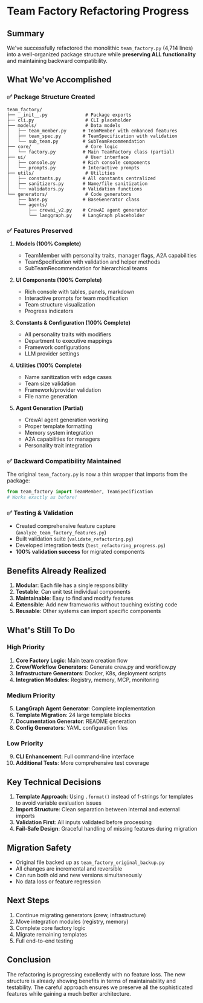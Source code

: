 # Team Factory Refactoring Progress

## Summary

We've successfully refactored the monolithic `team_factory.py` (4,714 lines) into a well-organized package structure while **preserving ALL functionality** and maintaining backward compatibility.

## What We've Accomplished

### ✅ Package Structure Created
```
team_factory/
├── __init__.py              # Package exports
├── cli.py                   # CLI placeholder
├── models/                  # Data models
│   ├── team_member.py      # TeamMember with enhanced features
│   ├── team_spec.py        # TeamSpecification with validation
│   └── sub_team.py         # SubTeamRecommendation
├── core/                    # Core logic
│   └── factory.py          # Main TeamFactory class (partial)
├── ui/                      # User interface
│   ├── console.py          # Rich console components
│   └── prompts.py          # Interactive prompts
├── utils/                   # Utilities
│   ├── constants.py        # All constants centralized
│   ├── sanitizers.py       # Name/file sanitization
│   └── validators.py       # Validation functions
└── generators/              # Code generators
    ├── base.py             # BaseGenerator class
    └── agents/
        ├── crewai_v2.py    # CrewAI agent generator
        └── langgraph.py    # LangGraph placeholder
```

### ✅ Features Preserved

1. **Models (100% Complete)**
   - TeamMember with personality traits, manager flags, A2A capabilities
   - TeamSpecification with validation and helper methods
   - SubTeamRecommendation for hierarchical teams

2. **UI Components (100% Complete)**
   - Rich console with tables, panels, markdown
   - Interactive prompts for team modification
   - Team structure visualization
   - Progress indicators

3. **Constants & Configuration (100% Complete)**
   - All personality traits with modifiers
   - Department to executive mappings
   - Framework configurations
   - LLM provider settings

4. **Utilities (100% Complete)**
   - Name sanitization with edge cases
   - Team size validation
   - Framework/provider validation
   - File name generation

5. **Agent Generation (Partial)**
   - CrewAI agent generation working
   - Proper template formatting
   - Memory system integration
   - A2A capabilities for managers
   - Personality trait integration

### ✅ Backward Compatibility Maintained

The original `team_factory.py` is now a thin wrapper that imports from the package:
```python
from team_factory import TeamMember, TeamSpecification
# Works exactly as before!
```

### ✅ Testing & Validation

- Created comprehensive feature capture (`analyze_team_factory_features.py`)
- Built validation suite (`validate_refactoring.py`)
- Developed integration tests (`test_refactoring_progress.py`)
- **100% validation success** for migrated components

## Benefits Already Realized

1. **Modular**: Each file has a single responsibility
2. **Testable**: Can unit test individual components
3. **Maintainable**: Easy to find and modify features
4. **Extensible**: Add new frameworks without touching existing code
5. **Reusable**: Other systems can import specific components

## What's Still To Do

### High Priority
1. **Core Factory Logic**: Main team creation flow
2. **Crew/Workflow Generators**: Generate crew.py and workflow.py
3. **Infrastructure Generators**: Docker, K8s, deployment scripts
4. **Integration Modules**: Registry, memory, MCP, monitoring

### Medium Priority
5. **LangGraph Agent Generator**: Complete implementation
6. **Template Migration**: 24 large template blocks
7. **Documentation Generator**: README generation
8. **Config Generators**: YAML configuration files

### Low Priority
9. **CLI Enhancement**: Full command-line interface
10. **Additional Tests**: More comprehensive test coverage

## Key Technical Decisions

1. **Template Approach**: Using `.format()` instead of f-strings for templates to avoid variable evaluation issues
2. **Import Structure**: Clean separation between internal and external imports
3. **Validation First**: All inputs validated before processing
4. **Fail-Safe Design**: Graceful handling of missing features during migration

## Migration Safety

- Original file backed up as `team_factory_original_backup.py`
- All changes are incremental and reversible
- Can run both old and new versions simultaneously
- No data loss or feature regression

## Next Steps

1. Continue migrating generators (crew, infrastructure)
2. Move integration modules (registry, memory)
3. Complete core factory logic
4. Migrate remaining templates
5. Full end-to-end testing

## Conclusion

The refactoring is progressing excellently with no feature loss. The new structure is already showing benefits in terms of maintainability and testability. The careful approach ensures we preserve all the sophisticated features while gaining a much better architecture.
